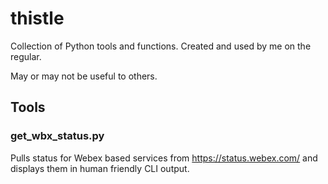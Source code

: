 # thistle

Collection of Python tools and functions. Created and used by me on the regular.

May or may not be useful to others.

## Tools
### get_wbx_status.py
Pulls status for Webex based services from https://status.webex.com/ and displays them in human friendly CLI output.
